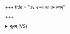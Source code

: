 +++
title = "३६ उच्चा पतन्तमरुणम्"

+++
<details><summary>मूलम् (VS)</summary>

उ॒च्चा पत॑न्तमरु॒णं सु॑प॒र्णं मध्ये॑ दि॒वस्त॒रणिं॒ भ्राज॑मानम्।  
पश्या॑म त्वा सवि॒तारं॒ यमा॒हुरज॑स्रं॒ ज्योति॒र्यद॑विन्द॒दत्त्रिः॑ ॥
</details>